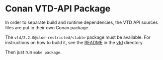Conan VTD-API Package
=====================

In order to separate build and runtime dependencies, the VTD API sources files
are put in their own Conan package.

The `vtd/2.2.0@cloe-restricted/stable` package must be available. For
instructions on how to build it, see the [README](../vtd/README.md) in the
[vtd](../vtd) directory.

Then just run `make package`.
